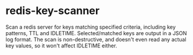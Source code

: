 redis-key-scanner
=================

Scan a redis server for keys matching specified criteria, including key
patterns, TTL and IDLETIME.  Selected/matched keys are output in a JSON log
format.  The scan is non-destructive, and doesn't even read any actual key
values, so it won't affect IDLETIME either.
